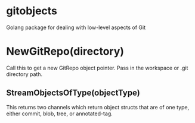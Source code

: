 # gitobjects
Golang package for dealing with low-level aspects of Git

# NewGitRepo(directory)
Call this to get a new GitRepo object pointer. Pass in the workspace or .git directory path.

## StreamObjectsOfType(objectType)
This returns two channels which return object structs that are of one type, either
commit, blob, tree, or annotated-tag.
